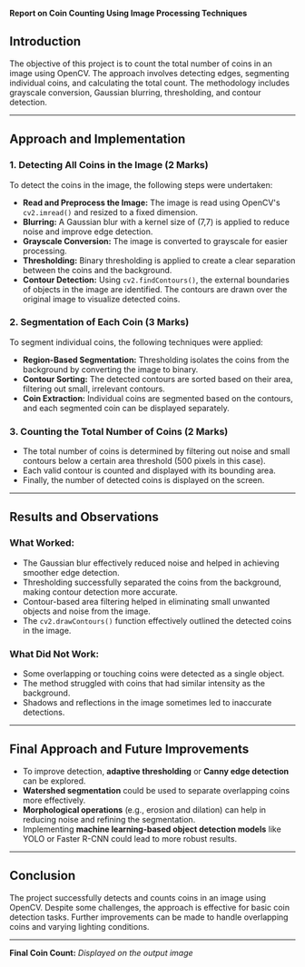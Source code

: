 **Report on Coin Counting Using Image Processing Techniques**

Introduction
------------

The objective of this project is to count the total number of coins in an image using OpenCV. The approach involves detecting edges, segmenting individual coins, and calculating the total count. The methodology includes grayscale conversion, Gaussian blurring, thresholding, and contour detection.

* * * * *

**Approach and Implementation**
-------------------------------

### **1\. Detecting All Coins in the Image (2 Marks)**

To detect the coins in the image, the following steps were undertaken:

-   **Read and Preprocess the Image:** The image is read using OpenCV's `cv2.imread()` and resized to a fixed dimension.
-   **Blurring:** A Gaussian blur with a kernel size of (7,7) is applied to reduce noise and improve edge detection.
-   **Grayscale Conversion:** The image is converted to grayscale for easier processing.
-   **Thresholding:** Binary thresholding is applied to create a clear separation between the coins and the background.
-   **Contour Detection:** Using `cv2.findContours()`, the external boundaries of objects in the image are identified. The contours are drawn over the original image to visualize detected coins.

### **2\. Segmentation of Each Coin (3 Marks)**

To segment individual coins, the following techniques were applied:

-   **Region-Based Segmentation:** Thresholding isolates the coins from the background by converting the image to binary.
-   **Contour Sorting:** The detected contours are sorted based on their area, filtering out small, irrelevant contours.
-   **Coin Extraction:** Individual coins are segmented based on the contours, and each segmented coin can be displayed separately.

### **3\. Counting the Total Number of Coins (2 Marks)**

-   The total number of coins is determined by filtering out noise and small contours below a certain area threshold (500 pixels in this case).
-   Each valid contour is counted and displayed with its bounding area.
-   Finally, the number of detected coins is displayed on the screen.

* * * * *

**Results and Observations**
----------------------------

### **What Worked:**

-   The Gaussian blur effectively reduced noise and helped in achieving smoother edge detection.
-   Thresholding successfully separated the coins from the background, making contour detection more accurate.
-   Contour-based area filtering helped in eliminating small unwanted objects and noise from the image.
-   The `cv2.drawContours()` function effectively outlined the detected coins in the image.

### **What Did Not Work:**

-   Some overlapping or touching coins were detected as a single object.
-   The method struggled with coins that had similar intensity as the background.
-   Shadows and reflections in the image sometimes led to inaccurate detections.

* * * * *

**Final Approach and Future Improvements**
------------------------------------------

-   To improve detection, **adaptive thresholding** or **Canny edge detection** can be explored.
-   **Watershed segmentation** could be used to separate overlapping coins more effectively.
-   **Morphological operations** (e.g., erosion and dilation) can help in reducing noise and refining the segmentation.
-   Implementing **machine learning-based object detection models** like YOLO or Faster R-CNN could lead to more robust results.

* * * * *

**Conclusion**
--------------

The project successfully detects and counts coins in an image using OpenCV. Despite some challenges, the approach is effective for basic coin detection tasks. Further improvements can be made to handle overlapping coins and varying lighting conditions.

* * * * *

**Final Coin Count:** *Displayed on the output image*
